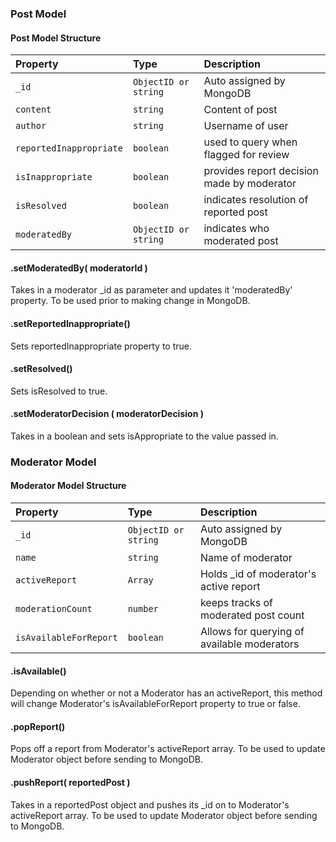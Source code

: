 ### Post Model

#### Post Model Structure

| Property                | Type                 | Description                                |
| :---------------------- | :------------------- | :----------------------------------------- |
| `_id`                   | `ObjectID or string` | Auto assigned by MongoDB                   |
| `content`               | `string`             | Content of post                            |
| `author`                | `string`             | Username of user                           |
| `reportedInappropriate` | `boolean`            | used to query when flagged for review      |
| `isInappropriate`       | `boolean`            | provides report decision made by moderator |
| `isResolved`            | `boolean`            | indicates resolution of reported post      |
| `moderatedBy`           | `ObjectID or string` | indicates who moderated post               |

#### .setModeratedBy( moderatorId )

Takes in a moderator \_id as parameter and updates it 'moderatedBy' property. To be used prior to making change in MongoDB.

#### .setReportedInappropriate()

Sets reportedInappropriate property to true.

#### .setResolved()

Sets isResolved to true.

#### .setModeratorDecision ( moderatorDecision )

Takes in a boolean and sets isAppropriate to the value passed in.

### Moderator Model

#### Moderator Model Structure

| Property               | Type                 | Description                                 |
| :--------------------- | :------------------- | :------------------------------------------ |
| `_id`                  | `ObjectID or string` | Auto assigned by MongoDB                    |
| `name`                 | `string`             | Name of moderator                           |
| `activeReport`         | `Array`              | Holds \_id of moderator's active report     |
| `moderationCount`      | `number`             | keeps tracks of moderated post count        |
| `isAvailableForReport` | `boolean`            | Allows for querying of available moderators |

#### .isAvailable()

Depending on whether or not a Moderator has an activeReport, this method will change Moderator's isAvailableForReport property to true or false.

#### .popReport()

Pops off a report from Moderator's activeReport array. To be used to update Moderator object before sending to MongoDB.

#### .pushReport( reportedPost )

Takes in a reportedPost object and pushes its \_id on to Moderator's activeReport array. To be used to update Moderator object before sending to MongoDB.
